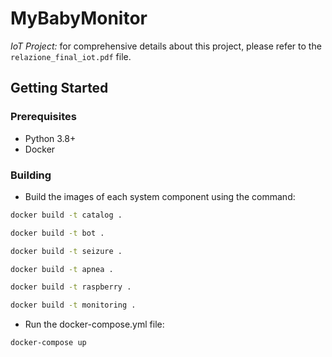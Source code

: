 # MyBabyMonitor

*IoT Project:* for comprehensive details about this project, please refer to the `relazione_final_iot.pdf` file.

## Getting Started

### Prerequisites

- Python 3.8+
- Docker

### Building
- Build the images of each system component using the command:
```bash
docker build -t catalog .
```
```bash
docker build -t bot .
```
```bash
docker build -t seizure .
```
```bash
docker build -t apnea .
```
```bash
docker build -t raspberry .
```
```bash
docker build -t monitoring .
```

- Run the docker-compose.yml file:
```bash
docker-compose up
```

